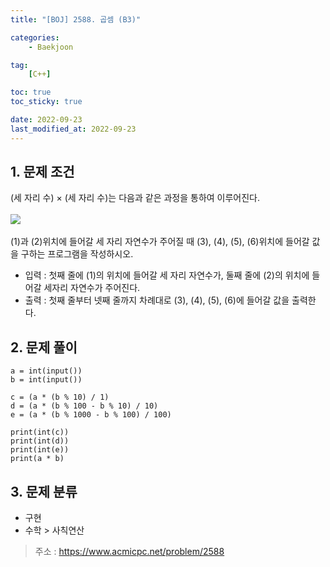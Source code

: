 ```yaml
---
title: "[BOJ] 2588. 곱셈 (B3)"

categories:
    - Baekjoon

tag:
    [C++]

toc: true
toc_sticky: true

date: 2022-09-23
last_modified_at: 2022-09-23
---
```

## 1. 문제 조건
(세 자리 수) × (세 자리 수)는 다음과 같은 과정을 통하여 이루어진다.<br><br>
<img src="https://www.acmicpc.net/upload/images/f5NhGHVLM4Ix74DtJrwfC97KepPl27s%20(1).png">
<br><br>
(1)과 (2)위치에 들어갈 세 자리 자연수가 주어질 때 (3), (4), (5), (6)위치에 들어갈 값을 구하는 프로그램을 작성하시오.

- 입력 : 첫째 줄에 (1)의 위치에 들어갈 세 자리 자연수가, 둘째 줄에 (2)의 위치에 들어갈 세자리 자연수가 주어진다.
- 출력 : 첫째 줄부터 넷째 줄까지 차례대로 (3), (4), (5), (6)에 들어갈 값을 출력한다.

## 2. 문제 풀이

```
a = int(input())
b = int(input())

c = (a * (b % 10) / 1)
d = (a * (b % 100 - b % 10) / 10)
e = (a * (b % 1000 - b % 100) / 100)

print(int(c))
print(int(d))
print(int(e))
print(a * b)
```

## 3. 문제 분류
- 구현
- 수학 > 사칙연산

> 주소 : <a href="https://www.acmicpc.net/problem/2588">https://www.acmicpc.net/problem/2588</a>